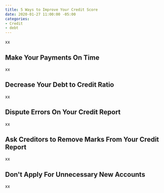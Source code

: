 ```yaml
---
title: 5 Ways to Improve Your Credit Score
date: 2020-01-27 11:00:00 -05:00
categories:
- Credit
- debt
---
```


xx

## Make Your Payments On Time

xx

## Decrease Your Debt to Credit Ratio

xx

## Dispute Errors On Your Credit Report

xx

## Ask Creditors to Remove Marks From Your Credit Report

xx

## Don't Apply For Unnecessary New Accounts

xx